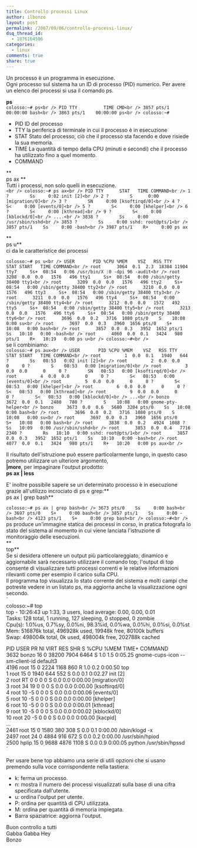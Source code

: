```yaml
---
title: Controllo processi Linux
author: ilbonzo
layout: post
permalink: /2007/09/06/controllo-processi-linux/
dsq_thread_id:
  - 1876164506
categories:
  - linux
comments: true
share: true
---
```

Un processo è un programma in esecuzione.  
Ogni processo sul sistema ha un ID di processo (PID) numerico. Per avere un elenco dei processi si usa il comando ps.

**ps**  
`colosso:~# ps<br />
  PID TTY          TIME CMD<br />
 3857 pts/1    00:00:00 bash<br />
 3863 pts/1    00:00:00 ps<br />
colosso:~# `

*   PID ID del processo
*   TTY la periferica di terminale in cui il processo è in esecuzione
*   STAT Stato del processo, ciò che il processo sta facendo e dove risiede la sua memoria.
*   TIME La quantità di tempo della CPU (minuti e secondi) che il processo ha utilizzato fino a quel momento.
*   COMMAND

**  
ps ax **  
Tutti i processi, non solo quelli in esecuzione.  
`<br />
colosso:~# ps ax<br />
  PID TTY      STAT   TIME COMMAND<br />
    1 ?        Ss     0:02 init [2]<br />
    2 ?        S      0:00 [migration/0]<br />
    3 ?        SN     0:00 [ksoftirqd/0]<br />
    4 ?        S<     0:00 [events/0]<br />
    5 ?        S<     0:00 [khelper]<br />
    6 ?        S<     0:00 [kthread]<br />
    9 ?        S<     0:00 [kblockd/0]<br />
 ....<br />
 3838 ?        Ss     0:00 /usr/sbin/sshd<br />
 3853 ?        Ss     0:00 sshd: root@pts/1<br />
 3857 pts/1    Ss     0:00 -bash<br />
 3987 pts/1    R+     0:00 ps ax`

**  
ps u**  
ci da le caratteristice dei processi

`colosso:~# ps u<br />
USER       PID %CPU %MEM    VSZ   RSS TTY      STAT START   TIME COMMAND<br />
root      3064  0.1  2.3  18384 11904 tty7     Ss+  08:54   0:06 /usr/bin/X :0 -dpi 96 -audit<br />
root      3208  0.0  0.0   1576   496 tty1     Ss+  08:54   0:00 /sbin/getty 38400 tty1<br />
root      3209  0.0  0.0   1576   496 tty2     Ss+  08:54   0:00 /sbin/getty 38400 tty2<br />
root      3210  0.0  0.0   1576   496 tty3     Ss+  08:54   0:00 /sbin/getty 38400 tty3<br />
root      3211  0.0  0.0   1576   496 tty4     Ss+  08:54   0:00 /sbin/getty 38400 tty4<br />
root      3212  0.0  0.0   1572   492 tty5     Ss+  08:54   0:00 /sbin/getty 38400 tty5<br />
root      3213  0.0  0.0   1576   496 tty6     Ss+  08:54   0:00 /sbin/getty 38400 tty6<br />
root      3696  0.0  0.2   3716  1080 pts/0    S    10:08   0:00 su<br />
root      3697  0.0  0.3   3960  1656 pts/0    S+   10:08   0:00 bash<br />
root      3857  0.0  0.3   3952  1652 pts/1    Ss   10:10   0:00 -bash<br />
root      4060  0.0  0.1   3424   980 pts/1    R+   10:19   0:00 ps u<br />
colosso:~#<br />
`  
se li combiniamo:  
`colosso:~# ps aux<br />
USER       PID %CPU %MEM    VSZ   RSS TTY      STAT START   TIME COMMAND<br />
root         1  0.0  0.1   1940   644 ?        Ss   08:53   0:02 init [2]<br />
root         2  0.0  0.0      0     0 ?        S    08:53   0:00 [migration/0]<br />
root         3  0.0  0.0      0     0 ?        SN   08:53   0:00 [ksoftirqd/0]<br />
root         4  0.0  0.0      0     0 ?        S<   08:53   0:00 [events/0]<br />
root         5  0.0  0.0      0     0 ?        S<   08:53   0:00 [khelper]<br />
root         6  0.0  0.0      0     0 ?        S<   08:53   0:00 [kthread]<br />
root         9  0.0  0.0      0     0 ?        S<   08:53   0:00 [kblockd/0]<br />
...<br />
bonzo     3672  0.0  0.1   2480   780 ?        S    10:08   0:00 gnome-pty-helper<br />
bonzo     3673  0.0  0.6   5680  3204 pts/0    Ss   10:08   0:00 bash<br />
root      3696  0.0  0.2   3716  1080 pts/0    S    10:08   0:00 su<br />
root      3697  0.0  0.3   3960  1656 pts/0    S+   10:08   0:00 bash<br />
root      3838  0.0  0.2   4924  1088 ?        Ss   10:09   0:00 /usr/sbin/sshd<br />
root      3853  0.0  0.4   7716  2340 ?        Rs   10:10   0:00 sshd: root@pts/1<br />
root      3857  0.0  0.3   3952  1652 pts/1    Ss   10:10   0:00 -bash<br />
root      4077  0.0  0.1   3424   980 pts/1    R+   10:20   0:00 ps aux<br />
`

Il risultato dell'istruzione può essere particolarmente lungo, in questo caso potremo utilizzare un ulteriore argomento,  
**|more**, per impaginare l'output prodotto:  
**ps ax | less**

E' inoltre possibile sapere se un determinato processo è in esecuzione grazie all'utilizzo incrociato di ps e grep:**  
ps ax | grep bash**

`colosso:~# ps ax | grep bash<br />
 3673 pts/0    Ss     0:00 bash<br />
 3697 pts/0    S+     0:00 bash<br />
 3857 pts/1    Ss     0:00 -bash<br />
 4123 pts/1    S+     0:00 grep bash<br />
colosso:~#<br />
`  
ps produce un'immagine statica dei processi in corso, in pratica fotografa lo stato del sistema al momento in cui viene lanciata l'istruzione di monitoraggio delle esecuzioni.  
**  
top**  
Se si desidera ottenere un output più particolareggiato, dinamico e aggiornabile sarà necessario utilizzare il comando top; l'output di top consente di visualizzare tutti processi correnti e le relative informazioni rilevanti come per esempio il carico sulla CPU.  
Il programma top visualizza lo stato corrente del sistema e molti campi che potreste vedere in un listato ps, ma aggiorna anche la visualizzazione ogni secondo.  
`<br />
colosso:~# top<br />
top - 10:26:43 up  1:33,  3 users,  load average: 0.00, 0.00, 0.01<br />
Tasks: 128 total,   1 running, 127 sleeping,   0 stopped,   0 zombie<br />
Cpu(s):  1.0%us,  0.7%sy,  0.0%ni, 98.3%id,  0.0%wa,  0.0%hi,  0.0%si,  0.0%st<br />
Mem:    516876k total,   496928k used,    19948k free,    80100k buffers<br />
Swap:   498004k total,        0k used,   498004k free,   202788k cached</p>
<p>  PID USER      PR  NI  VIRT  RES  SHR S %CPU %MEM    TIME+  COMMAND<br />
 3632 bonzo     16   0 38200 7904 6464 S  1.0  1.5   0:05.25 gnome-cups-icon --sm-client-id default3<br />
 4196 root      15   0  2224 1168  860 R  1.0  0.2   0:00.50 top<br />
    1 root      15   0  1940  644  552 S  0.0  0.1   0:02.27 init [2]<br />
    2 root      RT   0     0    0    0 S  0.0  0.0   0:00.00 [migration/0]<br />
    3 root      34  19     0    0    0 S  0.0  0.0   0:00.00 [ksoftirqd/0]<br />
    4 root      10  -5     0    0    0 S  0.0  0.0   0:00.06 [events/0]<br />
    5 root      10  -5     0    0    0 S  0.0  0.0   0:00.00 [khelper]<br />
    6 root      10  -5     0    0    0 S  0.0  0.0   0:00.01 [kthread]<br />
    9 root      10  -5     0    0    0 S  0.0  0.0   0:00.02 [kblockd/0]<br />
   10 root      20  -5     0    0    0 S  0.0  0.0   0:00.00 [kacpid]<br />
 ...<br />
 2461 root      15   0  1580  380  308 S  0.0  0.1   0:00.00 /sbin/klogd -x<br />
 2497 root      24   0  4884  916  672 S  0.0  0.2   0:00.00 /usr/sbin/hpiod<br />
 2500 hplip     15   0  9688 4876 1108 S  0.0  0.9   0:00.05 python /usr/sbin/hpssd<br />
`

Per usare bene top abbiamo una serie di utili opzioni che si usano premendo sulla voce corrispondente nella tastiera:

* k: ferma un processo.  
* n: mostra il numero dei processi visualizzati sulla base di una cifra specificata dall'utente.  
* u: ordina l'output per utente.  
* P: ordina per quantità di CPU utilizzata.  
* M: ordina per quantità di memoria impiegata.  
* Barra spaziatrice: aggiorna l'output.

Buon controllo a tutti  
Gabba Gabba Hey  
Bonzo

<div class='kindleWidget kindleLight' >

</div>
